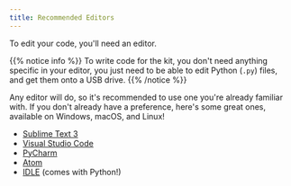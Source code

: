 ```yaml
---
title: Recommended Editors
---
```


To edit your code, you'll need an editor.

{{% notice info %}}
To write code for the kit, you don't need anything specific in your editor, you just need to be able to edit Python (`.py`) files, and get them onto a USB drive.
{{% /notice %}}

Any editor will do, so it's recommended to use one you're already familiar with. If you don't already have a preference, here's some great ones, available on Windows, macOS, and Linux!

- [Sublime Text 3](https://sublimetext.com)
- [Visual Studio Code](https://code.visualstudio.com)
- [PyCharm](https://jetbrains.com/pycharm/)
- [Atom](https://atom.io/)
- [IDLE](https://wiki.python.org/moin/IDLE) (comes with Python!)
